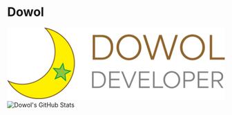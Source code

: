 # Dowol
<!--
###### READ MORE STORIES

<table align="center">
  <tbody>
    <tr>
      <td>
        <a href="./README.ko.md" hreflang="ko">한국어</a>
      </td>
      <td>
        <a href="./README.en.md" hreflang="en">English</a>
      </td>
      <td>
        <a href="./README.ja.md" hreflang="ja">日本語</a>
      </td>
      <td>
        <a href="./README.fr.md" hreflang="fr">français</a>
      </td>
    </tr>
  </tbody>
</table>
-->

<img src="./img/dowol-developer-banner.png" alt="Dowol Developer" />


<img src="https://github-readme-stats.vercel.app/api/top-langs/?username=dowol&bg_color=f5f5f5&cache_seconds=43200&border_raduis=4&langs_count=5" alt="Dowol's GitHub Stats" align="center" />
